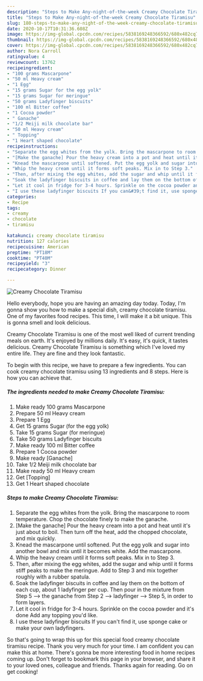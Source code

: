 ```yaml
---
description: "Steps to Make Any-night-of-the-week Creamy Chocolate Tiramisu"
title: "Steps to Make Any-night-of-the-week Creamy Chocolate Tiramisu"
slug: 180-steps-to-make-any-night-of-the-week-creamy-chocolate-tiramisu
date: 2020-10-17T10:31:36.608Z
image: https://img-global.cpcdn.com/recipes/5838169248366592/680x482cq70/creamy-chocolate-tiramisu-recipe-main-photo.jpg
thumbnail: https://img-global.cpcdn.com/recipes/5838169248366592/680x482cq70/creamy-chocolate-tiramisu-recipe-main-photo.jpg
cover: https://img-global.cpcdn.com/recipes/5838169248366592/680x482cq70/creamy-chocolate-tiramisu-recipe-main-photo.jpg
author: Nora Carroll
ratingvalue: 4
reviewcount: 13762
recipeingredient:
- "100 grams Mascarpone"
- "50 ml Heavy cream"
- "1 Egg"
- "15 grams Sugar for the egg yolk"
- "15 grams Sugar for meringue"
- "50 grams Ladyfinger biscuits"
- "100 ml Bitter coffee"
- "1 Cocoa powder"
- " Ganache"
- "1/2 Meiji milk chocolate bar"
- "50 ml Heavy cream"
- " Topping"
- "1 Heart shaped chocolate"
recipeinstructions:
- "Separate the egg whites from the yolk. Bring the mascarpone to room temperature. Chop the chocolate finely to make the ganache."
- "[Make the ganache] Pour the heavy cream into a pot and heat until it&#39;s just about to boil. Then turn off the heat, add the chopped chocolate, and mix quickly."
- "Knead the mascarpone until softened. Put the egg yolk and sugar into another bowl and mix until it becomes white. Add the mascarpone."
- "Whip the heavy cream until it forms soft peaks. Mix in to Step 3."
- "Then, after mixing the egg whites, add the sugar and whip until it forms stiff peaks to make the meringue. Add to Step 3 and mix together roughly with a rubber spatula."
- "Soak the ladyfinger biscuits in coffee and lay them on the bottom of each cup, about 1 ladyfinger per cup. Then pour in the mixture from Step 5 --&gt; the ganache from Step 2 --&gt; ladyfinger --&gt; Step 5, in order to form layers."
- "Let it cool in fridge for 3-4 hours. Sprinkle on the cocoa powder and it&#39;s done Add any topping you&#39;d like."
- "I use these ladyfinger biscuits If you can&#39;t find it, use sponge cake or make your own ladyfingers."
categories:
- Recipe
tags:
- creamy
- chocolate
- tiramisu

katakunci: creamy chocolate tiramisu 
nutrition: 127 calories
recipecuisine: American
preptime: "PT18M"
cooktime: "PT40M"
recipeyield: "3"
recipecategory: Dinner

---
```



![Creamy Chocolate Tiramisu](https://img-global.cpcdn.com/recipes/5838169248366592/680x482cq70/creamy-chocolate-tiramisu-recipe-main-photo.jpg)

Hello everybody, hope you are having an amazing day today. Today, I'm gonna show you how to make a special dish, creamy chocolate tiramisu. One of my favorites food recipes. This time, I will make it a bit unique. This is gonna smell and look delicious.

Creamy Chocolate Tiramisu is one of the most well liked of current trending meals on earth. It's enjoyed by millions daily. It's easy, it's quick, it tastes delicious. Creamy Chocolate Tiramisu is something which I've loved my entire life. They are fine and they look fantastic.




To begin with this recipe, we have to prepare a few ingredients. You can cook creamy chocolate tiramisu using 13 ingredients and 8 steps. Here is how you can achieve that.

<!--inarticleads1-->

##### The ingredients needed to make Creamy Chocolate Tiramisu:

1. Make ready 100 grams Mascarpone
1. Prepare 50 ml Heavy cream
1. Prepare 1 Egg
1. Get 15 grams Sugar (for the egg yolk)
1. Take 15 grams Sugar (for meringue)
1. Take 50 grams Ladyfinger biscuits
1. Make ready 100 ml Bitter coffee
1. Prepare 1 Cocoa powder
1. Make ready  [Ganache]
1. Take 1/2 Meiji milk chocolate bar
1. Make ready 50 ml Heavy cream
1. Get  [Topping]
1. Get 1 Heart shaped chocolate




<!--inarticleads2-->

##### Steps to make Creamy Chocolate Tiramisu:

1. Separate the egg whites from the yolk. Bring the mascarpone to room temperature. Chop the chocolate finely to make the ganache.
1. [Make the ganache] Pour the heavy cream into a pot and heat until it&#39;s just about to boil. Then turn off the heat, add the chopped chocolate, and mix quickly.
1. Knead the mascarpone until softened. Put the egg yolk and sugar into another bowl and mix until it becomes white. Add the mascarpone.
1. Whip the heavy cream until it forms soft peaks. Mix in to Step 3.
1. Then, after mixing the egg whites, add the sugar and whip until it forms stiff peaks to make the meringue. Add to Step 3 and mix together roughly with a rubber spatula.
1. Soak the ladyfinger biscuits in coffee and lay them on the bottom of each cup, about 1 ladyfinger per cup. Then pour in the mixture from Step 5 --&gt; the ganache from Step 2 --&gt; ladyfinger --&gt; Step 5, in order to form layers.
1. Let it cool in fridge for 3-4 hours. Sprinkle on the cocoa powder and it&#39;s done Add any topping you&#39;d like.
1. I use these ladyfinger biscuits If you can&#39;t find it, use sponge cake or make your own ladyfingers.




So that's going to wrap this up for this special food creamy chocolate tiramisu recipe. Thank you very much for your time. I am confident you can make this at home. There's gonna be more interesting food in home recipes coming up. Don't forget to bookmark this page in your browser, and share it to your loved ones, colleague and friends. Thanks again for reading. Go on get cooking!
